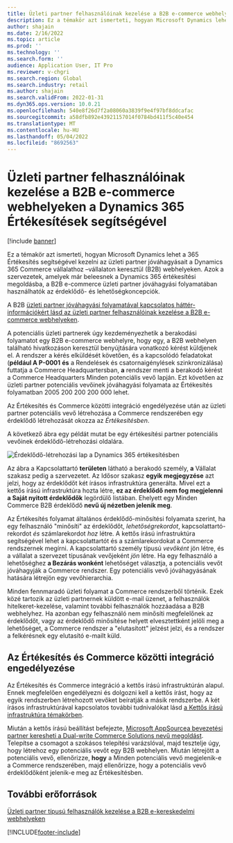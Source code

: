 ```yaml
---
title: Üzleti partner felhasználóinak kezelése a B2B e-commerce webhelyeken a Dynamics 365 Értékesítések segítségével
description: Ez a témakör azt ismerteti, hogyan Microsoft Dynamics lehet a 365 Értékesítés segítségével kezelni az üzleti partner jóváhagyásait a Dynamics 365 Commerce vállalathoz –vállalaton keresztül (B2B) webhelyeken.
author: shajain
ms.date: 2/16/2022
ms.topic: article
ms.prod: ''
ms.technology: ''
ms.search.form: ''
audience: Application User, IT Pro
ms.reviewer: v-chgri
ms.search.region: Global
ms.search.industry: retail
ms.author: shajain
ms.search.validFrom: 2022-01-31
ms.dyn365.ops.version: 10.0.21
ms.openlocfilehash: 540e8f26d7f2a08060a3839f9e4f97bf8ddcafac
ms.sourcegitcommit: a58dfb892e43921157014f0784bd411f5c40e454
ms.translationtype: MT
ms.contentlocale: hu-HU
ms.lasthandoff: 05/04/2022
ms.locfileid: "8692563"
---
```

# <a name="manage-business-partner-users-on-b2b-e-commerce-websites-using-dynamics-365-sales"></a>Üzleti partner felhasználóinak kezelése a B2B e-commerce webhelyeken a Dynamics 365 Értékesítések segítségével

[!include [banner](../../includes/banner.md)]

Ez a témakör azt ismerteti, hogyan Microsoft Dynamics lehet a 365 Értékesítés segítségével kezelni az üzleti partner jóváhagyásait a Dynamics 365 Commerce vállalathoz –vállalaton keresztül (B2B) webhelyeken. Azok a szervezetek, amelyek már beleesnek a Dynamics 365 értékesítési megoldásba, a B2B e-commerce üzleti partner jóváhagyási folyamatában használhatók az érdeklődő- és lehetőségkoncepciók.

A B2B [üzleti partner jóváhagyási folyamatával kapcsolatos háttér-információkért lásd az üzleti partner felhasználóinak kezelése a B2B e-commerce webhelyeken](manage-b2b-users.md).

A potenciális üzleti partnerek úgy kezdeményezhetik a berakodási folyamatot egy B2B e-commerce webhelyre, hogy egy, a B2B webhelyen található hivatkozáson keresztül benyújtására vonatkozó kérést küldjenek el. A rendszer a kérés elküldését követően, és a kapcsolódó feladatokat (**például A P-0001** **és** a Rendelések és csatornaigénylések szinkronizálása) futtatja a Commerce Headquartersban, **a** rendszer menti a berakodó kérést a Commerce Headquarters Minden potenciális vevő lapján. Ezt követően az üzleti partner potenciális vevőinek jóváhagyási folyamata az Értékesítés folyamatban 2005 200 200 200 000 lehet.

Az Értékesítés és Commerce közötti integráció engedélyezése után az üzleti partner potenciális vevő létrehozása a Commerce rendszerében egy érdeklődő létrehozását okozza az *Értékesítésben*.

A következő ábra egy példát mutat be egy értékesítési partner potenciális vevőinek érdeklődő-létrehozási oldalára.

![Érdeklődő-létrehozási lap a Dynamics 365 értékesítésben](../media/LeadInSales.png)

Az ábra a Kapcsolattartó **területen** látható a berakodó személy, **a** Vállalat szakasz pedig a szervezetet. Az Idősor szakasz **egyik megjegyzése** azt jelzi, hogy az érdeklődőt két írásos infrastruktúra generálta. Mivel ezt a kettős írású infrastruktúra hozta létre, **ez az érdeklődő nem fog megjelenni a Saját nyitott érdeklődők** legördülő listában. Ehelyett egy Minden Commerce B2B érdeklődő **nevű új nézetben jelenik meg**.

Az Értékesítés folyamat általános érdeklődő-minősítési folyamata szerint, ha egy felhasználó "minősíti" az érdeklődőt, *lehetőségrekordot*, kapcsolattartó-rekordot *és* számlarekordot *hoz* létre. A kettős írású infrastruktúra segítségével lehet a kapcsolattartót és a számlarekordokat a Commerce rendszernek megírni. A kapcsolattartó személy típusú *vevőként* jön létre, és a vállalat a szervezet típusának vevőjeként *jön* létre. Ha egy felhasználó a lehetőséghez **a Bezárás wonként** lehetőséget választja, a potenciális vevőt jóváhagyják a Commerce rendszer. Egy potenciális vevő jóváhagyásának hatására létrejön egy vevőhierarchia.

Minden fennmaradó üzleti folyamat a Commerce rendszerből történik. Ezek közé tartozik az üzleti partnernek küldött e-mail üzenet, a felhasználók hitelkeret-kezelése, valamint további felhasználók hozzáadása a B2B webhelyhez. Ha azonban egy felhasználó nem minősíti megfelelőnek az érdeklődőt, vagy az érdeklődő minősítése helyett elvesztettként jelöli meg a lehetőséget, a Commerce rendszer a "elutasított" jelzést jelzi, és a rendszer a felkérésnek egy elutasító e-mailt küld.

## <a name="enable-integration-between-sales-and-commerce"></a>Az Értékesítés és Commerce közötti integráció engedélyezése

Az Értékesítés és Commerce integráció a kettős írású infrastruktúrán alapul. Ennek megfelelően engedélyezni és dolgozni kell a kettős írást, hogy az egyik rendszerben létrehozott vevőket beíratják a másik rendszerbe. A két írásos infrastruktúrával kapcsolatos további tudnivalókat lásd [a Kettős írású infrastruktúra témakörben](/dynamics365/fin-ops-core/dev-itpro/data-entities/dual-write/dual-write-overview).

Miután a kettős írású beállítást befejezte, [Microsoft AppSource](https://appsource.microsoft.com/)[a bevezetési partner keresheti a Dual-write Commerce Solutions nevű megoldást](https://partner.microsoft.com/dashboard/commercial-marketplace/offers/7ca1d8c9-dc79-4cb7-a82e-8dc96a25acca/overview). Telepítse a csomagot a szokásos telepítési varázslóval, majd tesztelje úgy, hogy létrehoz egy potenciális vevőt egy B2B webhelyen. Miután létrejött a potenciális vevő, ellenőrizze, **hogy** a Minden potenciális vevő megjelenik-e a Commerce rendszerében, majd ellenőrizze, hogy a potenciális vevő érdeklődőként jelenik-e meg az Értékesítésben.

## <a name="additional-resources"></a>További erőforrások

[Üzleti partner típusú felhasználók kezelése a B2B e-kereskedelmi webhelyeken](manage-b2b-users.md)

[!INCLUDE[footer-include](../../includes/footer-banner.md)]
